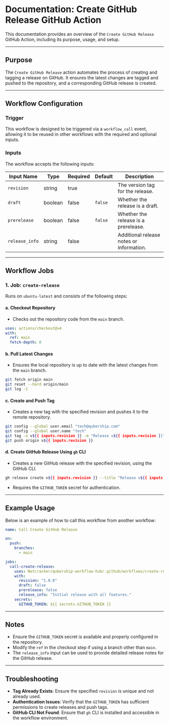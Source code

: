 # Documentation: Create GitHub Release GitHub Action

This documentation provides an overview of the `Create GitHub Release` GitHub Action, including its purpose, usage, and setup.

---

## Purpose

The `Create GitHub Release` action automates the process of creating and tagging a release on GitHub. It ensures the latest changes are tagged and pushed to the repository, and a corresponding GitHub release is created.

---

## Workflow Configuration

### Trigger

This workflow is designed to be triggered via a `workflow_call` event, allowing it to be reused in other workflows with the required and optional inputs.

### Inputs

The workflow accepts the following inputs:

| Input Name     | Type    | Required | Default | Description                              |
| -------------- | ------- | -------- | ------- | ---------------------------------------- |
| `revision`     | string  | true     |         | The version tag for the release.         |
| `draft`        | boolean | false    | `false` | Whether the release is a draft.          |
| `prerelease`   | boolean | false    | `false` | Whether the release is a prerelease.     |
| `release_info` | string  | false    |         | Additional release notes or information. |

---

## Workflow Jobs

### 1. **Job: `create-release`**

Runs on `ubuntu-latest` and consists of the following steps:

#### a. **Checkout Repository**

- Checks out the repository code from the `main` branch.

```yaml
uses: actions/checkout@v4
with:
  ref: main
  fetch-depth: 0
```

#### b. **Pull Latest Changes**

- Ensures the local repository is up to date with the latest changes from the `main` branch.

```bash
git fetch origin main
git reset --hard origin/main
git log -1
```

#### c. **Create and Push Tag**

- Creates a new tag with the specified revision and pushes it to the remote repository.

```bash
git config --global user.email "tech@qubership.com"
git config --global user.name "tech"
git tag -a v${{ inputs.revision }} -m "Release v${{ inputs.revision }}"
git push origin v${{ inputs.revision }}
```

#### d. **Create GitHub Release Using `gh` CLI**

- Creates a new GitHub release with the specified revision, using the GitHub CLI.

```bash
gh release create v${{ inputs.revision }} --title "Release v${{ inputs.revision }}" --notes "Release v${{ inputs.revision }}"
```

- Requires the `GITHUB_TOKEN` secret for authentication.

---

## Example Usage

Below is an example of how to call this workflow from another workflow:

```yaml
name: Call Create GitHub Release

on:
  push:
    branches:
      - main

jobs:
  call-create-release:
    uses: Netcracker/qubership-workflow-hub/.github/workflows/create-release.yml
    with:
      revision: "1.0.0"
      draft: false
      prerelease: false
      release_info: "Initial release with all features."
    secrets:
      GITHUB_TOKEN: ${{ secrets.GITHUB_TOKEN }}
```

---

## Notes

- Ensure the `GITHUB_TOKEN` secret is available and properly configured in the repository.
- Modify the `ref` in the checkout step if using a branch other than `main`.
- The `release_info` input can be used to provide detailed release notes for the GitHub release.

---

## Troubleshooting

- **Tag Already Exists**: Ensure the specified `revision` is unique and not already used.
- **Authentication Issues**: Verify that the `GITHUB_TOKEN` has sufficient permissions to create releases and push tags.
- **GitHub CLI Not Found**: Ensure that `gh` CLI is installed and accessible in the workflow environment.
